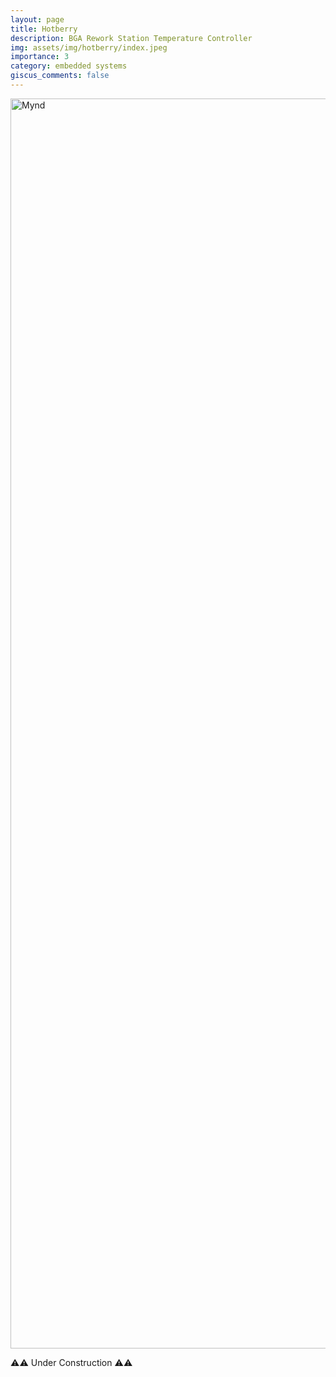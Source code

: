 ```yaml
---
layout: page
title: Hotberry
description: BGA Rework Station Temperature Controller
img: assets/img/hotberry/index.jpeg
importance: 3
category: embedded systems
giscus_comments: false
---
```


<div class="text-center">
    <img src="{{ 'assets/img/hotberry/index.jpeg' | relative_url }}" alt="Mynd" class="img-fluid" style="height: 50vh; object-fit: contain;">
</div>

⚠️⚠️ Under Construction ⚠️⚠️